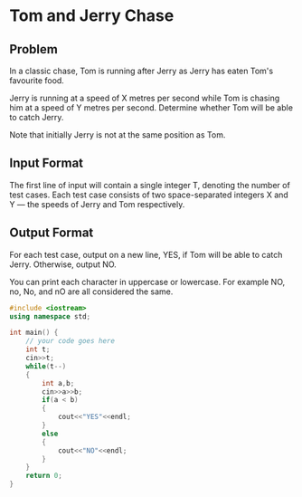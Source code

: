 # Tom and Jerry Chase
## Problem
In a classic chase, Tom is running after Jerry as Jerry has eaten Tom's favourite food.

Jerry is running at a speed of X metres per second while Tom is chasing him at a speed of Y metres per second. Determine whether Tom will be able to catch Jerry.

Note that initially Jerry is not at the same position as Tom.

## Input Format
The first line of input will contain a single integer T, denoting the number of test cases.
Each test case consists of two space-separated integers X and Y — the speeds of Jerry and Tom respectively.
## Output Format
For each test case, output on a new line, YES, if Tom will be able to catch Jerry. Otherwise, output NO.

You can print each character in uppercase or lowercase. For example NO, no, No, and nO are all considered the same.

```cpp
#include <iostream>
using namespace std;

int main() {
	// your code goes here
	int t;
	cin>>t;
	while(t--)
	{
	    int a,b;
	    cin>>a>>b;
	    if(a < b)
	    {
	        cout<<"YES"<<endl;
	    }
	    else
	    {
	        cout<<"NO"<<endl;
	    }
	}
	return 0;
}
```